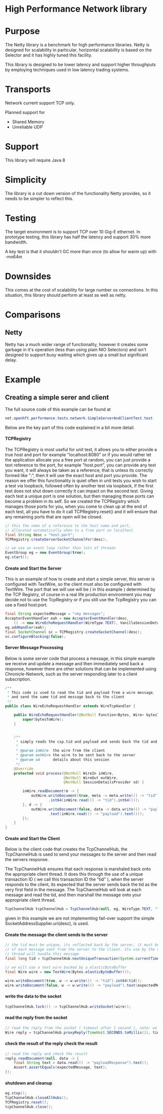 High Performance Network library
===

# Purpose
The Netty library is a benchmark for high performance libraries. 
    Netty is designed for scalability in particular, horizontal scalability is
    based on the Selector and it has highly tuned this facility.
   
This library is designed to be lower latency and support higher throughputs 
    by employing techniques used in low latency trading systems.
    
# Transports
Network current support TCP only. 
 
Planned support for
* Shared Memory
* Unreliable UDP

# Support
This library will require Java 8
   
# Simplicity
The library is a cut down version of the functionality Netty provides, 
    so it needs to be simpler to reflect this.
   
# Testing
The target environment is to support TCP over 10 Gig-E ethernet.  In prototype
    testing, this library has half the latency and support 30% more bandwidth.
    
A key test is that it shouldn't GC more than once (to allow for warm up) with -mx64m

# Downsides
This comes at the cost of scalability for large number os connections.
     In this situation, this library should perform at least as well as netty.

# Comparisons

## Netty
Netty has a much wider range of functionality, however it creates some 
   garbage in it's operation (less than using plain NIO Selectors) and isn't 
   designed to support busy waiting which gives up a small but significant delay.


# Example
## Creating a simple serer and client


The full source code of this example can be found at

```java
net.openhft.performance.tests.network.SimpleServerAndClientTest.test
```

Below are the key part of this code explained in a bit more detail.

#### TCPRegistry

The TCPRegistry is most useful for unit test, it allows you to either provide a true host and port for example "localhost:8080" or if you would
rather let the application allocate you a free port at random, you can just provide a text reference to the port,
for example "host.port", you can provide any text you want, it will always be taken as a reference,
that is unless its correctly formed like "<hostname>:<port>”, then it will use the exact host and port you provide.
The reason we offer this functionality is quiet often in unit tests you wish to start a test via loopback,
followed often by another test via loopback, if the first test does not shut down correctly it can impact on the
second test. Giving each test a unique port is one solution, but then managing those ports can become a problem
in its self. So we created the TCPRegistry which manages those ports for you, when you come to clean up at the end
of each test, all you have to do it call TCPRegistry.reset() and it will ensure that any remaining ports that
are open will be closed.

```java
// this the name of a reference to the host name and port,
// allocated automatically when to a free port on localhost
final String desc = "host.port";
TCPRegistry.createServerSocketChannelFor(desc);

// we use an event loop rather than lots of threads
EventGroup eg = new EventGroup(true);
eg.start();
```

#### Create and Start the Server

This is an example of how to create and start a simple server, this server is configured with TextWire, so
the client must also be configured with TextWire. The port that we will use will be ( in this example ) determined
by the TCP Registry, of course in a real life production environment you may decide not to use the
TcpRegistry or if you still use the TcpRegistry you can use a fixed host:port.

```java
final String expectedMessage = "<my message>";
AcceptorEventHandler eah = new AcceptorEventHandler(desc,
    () -> new WireEchoRequestHandler(WireType.TEXT), VanillaSessionDetails::new, 0, 0);
eg.addHandler(eah);
final SocketChannel sc = TCPRegistry.createSocketChannel(desc);
sc.configureBlocking(false);
```

#### Server Message Processing

Below is some server code that process a message, in this simple example we
receive and update a message and then immediately send back a response, however there are
other solutions that can be implemented using Chronicle-Network, such as the server
responding later to a client subscription.


```java
/**
 * This code is used to read the tid and payload from a wire message,
 * and send the same tid and message back to the client
 */
public class WireEchoRequestHandler extends WireTcpHandler {

    public WireEchoRequestHandler(@NotNull Function<Bytes, Wire> bytesToWire) {
        super(bytesToWire);
    }


    /**
     * simply reads the csp,tid and payload and sends back the tid and payload
     *
     * @param inWire  the wire from the client
     * @param outWire the wire to be sent back to the server
     * @param sd      details about this session
     */
    @Override
    protected void process(@NotNull WireIn inWire,
                           @NotNull WireOut outWire,
                           @NotNull SessionDetailsProvider sd) {

        inWire.readDocument(m -> {
            outWire.writeDocument(true, meta -> meta.write(() -> "tid")
                    .int64(inWire.read(() -> "tid").int64()));
        }, d -> {
            outWire.writeDocument(false, data -> data.write(() -> "payloadResponse")
                    .text(inWire.read(() -> "payload").text()));
        });
    }
}
```


#### Create and Start the Client

Below is the client code that creates the TcpChannelHub, the TcpChannelHub is used to send your messages to the server and then read the servers response.

The TcpChannelHub ensures that each response is marshaled back onto the appropriate client thread. It does this through the use of a unique transaction ID ( we call this transaction ID the "tid" ), when the server responds to
the client, its expected that the server sends back the tid as the very first field in the message.
The TcpChannelHub will look at each message and read the tid, and then marshall the message
onto your appropriate client thread.



```java
TcpChannelHub tcpChannelHub = TcpChannelHub(null, eg, WireType.TEXT, "", SocketAddressSupplier.uri(desc), false);
```

given in this example we are not implementing fail-over support the simple SocketAddressSupplier.uri(desc), is used.


#### Create the message the client sends to the server
```java
// the tid must be unique, its reflected back by the server, it must be at the start
// of each message sent from the server to the client. Its use by the client to identify which
// thread will handle this message
final long tid = tcpChannelHub.nextUniqueTransaction(System.currentTimeMillis());

// we will use a text wire backed by a elasticByteBuffer
final Wire wire = new TextWire(Bytes.elasticByteBuffer());

wire.writeDocument(true, w -> w.write(() -> "tid").int64(tid));
wire.writeDocument(false, w -> w.write(() -> "payload").text(expectedMessage));
```

#### write the data to the socket
```java
tcpChannelHub.lock(() -> tcpChannelHub.writeSocket(wire));
```

#### read the reply from the socket
```java
// read the reply from the socket ( timeout after 1 second ), note: we have to pass the tid
Wire reply = tcpChannelHub.proxyReply(TimeUnit.SECONDS.toMillis(1), tid);
```

####  check the result of the reply check the result
```java
// read the reply and check the result
reply.readDocument(null, data -> {
    final String text = data.read(() -> "payloadResponse").text();
    Assert.assertEquals(expectedMessage, text);
});
```


#### shutdown and cleanup
```java
eg.stop();
TcpChannelHub.closeAllHubs();
TCPRegistry.reset();
tcpChannelHub.close();
```



